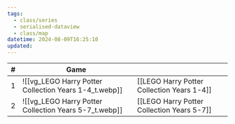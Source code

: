 ```yaml
---
tags:
  - class/series
  - serialised-dataview
  - class/map
datetime: 2024-08-09T16:25:10
updated: 
---
```

<!-- QueryToSerialize: table without id sequence as "#", embed(link(thumbnail)) as Game, file.link as ""  from #class/video-game where series = [[]] sort sequence -->
<!-- SerializedQuery: table without id sequence as "#", embed(link(thumbnail)) as Game, file.link as ""  from #class/video-game where series = [[]] sort sequence -->

| # | Game                                                                                                                         |                                                                                                    |
| - | ---------------------------------------------------------------------------------------------------------------------------- | -------------------------------------------------------------------------------------------------- |
| 1 | ![[vg_LEGO Harry Potter Collection Years 1-4_t.webp]] | [[LEGO Harry Potter Collection Years 1-4]] |
| 2 | ![[vg_LEGO Harry Potter Collection Years 5-7_t.webp]] | [[LEGO Harry Potter Collection Years 5-7]] |
<!-- SerializedQuery END -->
